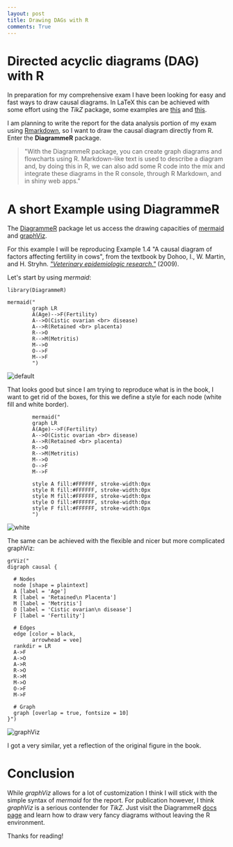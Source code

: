 ```yaml
---
layout: post 
title: Drawing DAGs with R
comments: True
---
```


# Directed acyclic diagrams (DAG) with R

In preparation for my comprehensive exam I have been looking for easy and fast ways to draw causal diagrams. In LaTeX this can be achieved with some effort using the *TikZ* package, some examples are [this](https://uponthepeople.wordpress.com/2012/03/16/coding-dags-in-latex/) and [this](http://www.konstantinkashin.com/blog/2013/06/19/dags-in-latex/).

I am planning to write the report for the data analysis portion of my exam using [Rmarkdown](http://rmarkdown.rstudio.com/), so I want to draw the causal diagram directly from R. Enter the **DiagrammeR** package.

> "With the DiagrammeR package, you can create graph diagrams and flowcharts using R. Markdown-like text is used to describe a diagram and, by doing this in R, we can also add some R code into the mix and integrate these diagrams in the R console, through R Markdown, and in shiny web apps."

# A short Example using DiagrammeR

The [DiagrammeR](https://github.com/rich-iannone/DiagrammeR) package let us access the drawing capacities of [mermaid](http://knsv.github.io/mermaid) and [graphViz](http://www.graphviz.org).

For this example I will be reproducing Example 1.4 "A causal diagram of factors affecting fertility in cows", from the textbook by Dohoo, I., W. Martin, and H. Stryhn. [*"Veterinary epidemiologic research."*](http://www.amazon.ca/Veterinary-Epidemiologic-Research-Ian-Dohoo/dp/B009YW4ITO) (2009).

Let's start by using *mermaid*:

	library(DiagrammeR)

	mermaid("
	        graph LR
	        A(Age)-->F(Fertility)
	        A-->O(Cistic ovarian <br> disease)
	        A-->R(Retained <br> placenta)
	        R-->O
	        R-->M(Metritis)
	        M-->O
	        O-->F
	        M-->F
	        ")

![default](https://dl.dropboxusercontent.com/u/128600/posts/Screenshot%202015-03-31%2016.14.09.png)

That looks good but since I am trying to reproduce what is in the book, I want to get rid of the boxes, for this we define a style for each node (white fill and white border).

	        mermaid("
	        graph LR
	        A(Age)-->F(Fertility)
	        A-->O(Cistic ovarian <br> disease)
	        A-->R(Retained <br> placenta)
	        R-->O
	        R-->M(Metritis)
	        M-->O
	        O-->F
	        M-->F
	
	        style A fill:#FFFFFF, stroke-width:0px
	        style R fill:#FFFFFF, stroke-width:0px
	        style M fill:#FFFFFF, stroke-width:0px
	        style O fill:#FFFFFF, stroke-width:0px
	        style F fill:#FFFFFF, stroke-width:0px
	        ")

![white](https://dl.dropboxusercontent.com/u/128600/posts/Screenshot%202015-03-31%2016.14.53.png)

The same can be achieved with the flexible and nicer but more complicated graphViz:

	grViz("
	digraph causal {
	
	  # Nodes
	  node [shape = plaintext]
	  A [label = 'Age']
	  R [label = 'Retained\n Placenta']
	  M [label = 'Metritis']
	  O [label = 'Cistic ovarian\n disease']
	  F [label = 'Fertility']
	  
	  # Edges
	  edge [color = black,
	        arrowhead = vee]
	  rankdir = LR
	  A->F
	  A->O
	  A->R
	  R->O
	  R->M
	  M->O
	  O->F
	  M->F
	  
	  # Graph
	  graph [overlap = true, fontsize = 10]
	}")

![graphViz](https://dl.dropboxusercontent.com/u/128600/posts/Screenshot%202015-03-31%2016.15.30.png)

I got a very similar, yet a reflection of the original figure in the book.

# Conclusion

While *graphViz* allows for a lot of customization I think I will stick with the simple syntax of *mermaid* for the report. For publication however, I think *graphViz* is a serious contender for *TikZ*. Just visit the DiagrammeR [docs page](http://rich-iannone.github.io/DiagrammeR/docs.html) and learn how to draw very fancy diagrams without leaving the R environment.


Thanks for reading!
